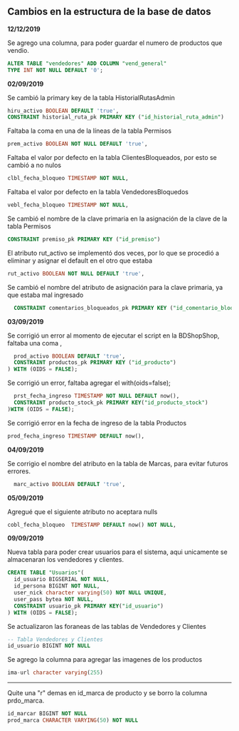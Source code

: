 ## Cambios en la estructura de la base de datos

**12/12/2019**

Se agrego una columna, para poder guardar el numero de productos que vendio.

```sql
ALTER TABLE "vendedores" ADD COLUMN "vend_general"
TYPE INT NOT NULL DEFAULT '0';
```

**02/09/2019**

Se cambió la primary key de la tabla HistorialRutasAdmin

```sql
hiru_activo BOOLEAN DEFAULT 'true',
CONSTRAINT historial_ruta_pk PRIMARY KEY ("id_historial_ruta_admin")
```
Faltaba la coma en una de la líneas de la tabla Permisos
```sql
prem_activo BOOLEAN NOT NULL DEFAULT 'true',
```
Faltaba el valor por defecto en la tabla ClientesBloqueados, por esto se cambió a no nulos
```sql
clbl_fecha_bloqueo TIMESTAMP NOT NULL,
```
Faltaba el valor por defecto en la tabla VendedoresBloquedos
```sql
vebl_fecha_bloqueo TIMESTAMP NOT NULL,
```

Se cambió el nombre de la clave primaria en la asignación de la clave de la tabla Permisos
```sql
CONSTRAINT premiso_pk PRIMARY KEY ("id_premiso")
```

El atributo rut_activo se implementó dos veces, por lo que se procedió a eliminar y asignar el default en el otro que estaba
```sql
rut_activo BOOLEAN NOT NULL DEFAULT 'true',
```

Se cambió el nombre del atributo de asignación para la clave primaria, ya que estaba mal ingresado
```sql
  CONSTRAINT comentarios_bloqueados_pk PRIMARY KEY ("id_comentario_bloqueado")
  ```
**03/09/2019**

Se corrigió un error al momento de ejecutar el script en la BDShopShop, faltaba una coma ,


```sql
  prod_activo BOOLEAN DEFAULT 'true',
  CONSTRAINT productos_pk PRIMARY KEY ("id_producto")
) WITH (OIDS = FALSE);
```

Se corrigió un error, faltaba agregar el with(oids=false);

```sql
  prst_fecha_ingreso TIMESTAMP NOT NULL DEFAULT now(),
  CONSTRAINT producto_stock_pk PRIMARY KEY("id_producto_stock")
)WITH (OIDS = FALSE);
```

Se corrigió error en la fecha de ingreso de la tabla Productos

```sql
prod_fecha_ingreso TIMESTAMP DEFAULT now(),
```

**04/09/2019**

Se corrigio el nombre del atributo en la tabla de Marcas, para evitar futuros errores.

```sql
  marc_activo BOOLEAN DEFAULT 'true',
  ```
**05/09/2019**

Agregué que el siguiente atributo no aceptara nulls

```sql
cobl_fecha_bloqueo  TIMESTAMP DEFAULT now() NOT NULL,
```

**09/09/2019**

Nueva tabla para poder crear usuarios para el sistema, aqui unicamente se almacenaran los vendedores y clientes.

```sql
CREATE TABLE "Usuarios"(
  id_usuario BIGSERIAL NOT NULL,
  id_persona BIGINT NOT NULL,
  user_nick character varying(50) NOT NULL UNIQUE,
  user_pass bytea NOT NULL,
  CONSTRAINT usuario_pk PRIMARY KEY("id_usuario")
) WITH (OIDS = FALSE);
```

Se actualizaron las foraneas de las tablas de Vendedores y Clientes

```sql
-- Tabla Vendedores y Clientes
id_usuario BIGINT NOT NULL
```

Se agrego la columna para agregar las imagenes de los productos
```sql
ima-url character varying(255)
```

****

Quite una "r" demas en id_marca de producto y se borro la columna prdo_marca.

```sql
id_marcar BIGINT NOT NULL
prod_marca CHARACTER VARYING(50) NOT NULL
```
